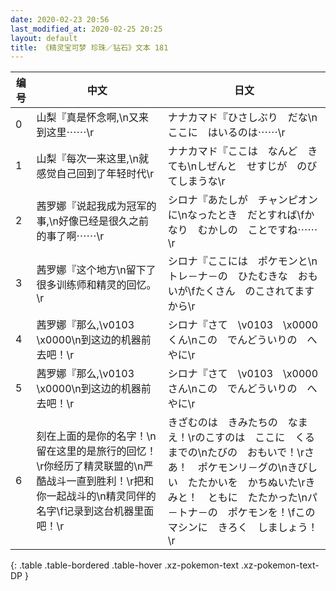 ```yaml
---
date: 2020-02-23 20:56
last_modified_at: 2020-02-25 20:25
layout: default
title: 《精灵宝可梦 珍珠／钻石》文本 181
---
```

| 编号 | 中文 | 日文 |
| ---- | ---- | ---- |
| 0 | 山梨『真是怀念啊,\n又来到这里⋯⋯\r | ナナカマド『ひさしぶり　だな\nここに　はいるのは⋯⋯\r |
| 1 | 山梨『每次一来这里,\n就感觉自己回到了年轻时代\r | ナナカマド『ここは　なんど　きても\nしぜんと　せすじが　のびてしまうな\r |
| 2 | 茜罗娜『说起我成为冠军的事,\n好像已经是很久之前的事了啊⋯⋯\r | シロナ『あたしが　チャンピオンに\nなったとき　だとすれば\fかなり　むかしの　ことですね⋯⋯\r |
| 3 | 茜罗娜『这个地方\n留下了很多训练师和精灵的回忆。\r | シロナ『ここには　ポケモンと\nトレ－ナ－の　ひたむきな　おもいが\fたくさん　のこされてますから\r |
| 4 | 茜罗娜『那么,\v0103　\x0000\n到这边的机器前去吧！\r | シロナ『さて　\v0103　\x0000くん\nこの　でんどういりの　へやに\r |
| 5 | 茜罗娜『那么,\v0103　\x0000\n到这边的机器前去吧！\r | シロナ『さて　\v0103　\x0000さん\nこの　でんどういりの　へやに\r |
| 6 | 刻在上面的是你的名字！\n留在这里的是旅行的回忆！\r你经历了精灵联盟的\n严酷战斗一直到胜利！\r把和你一起战斗的\n精灵同伴的名字\f记录到这台机器里面吧！\r | きざむのは　きみたちの　なまえ！\rのこすのは　ここに　くるまでの\nたびの　おもいで！\rさあ！　ポケモンリ－グの\nきびしい　たたかいを　かちぬいた\rきみと！　ともに　たたかった\nパ－トナ－の　ポケモンを！\fこの　マシンに　きろく　しましょう！\r |
{: .table .table-bordered .table-hover .xz-pokemon-text .xz-pokemon-text-DP }